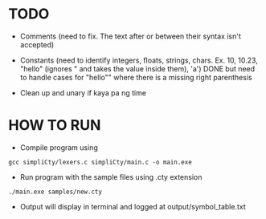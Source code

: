 # TODO
- Comments (need to fix. The text after or between their syntax isn't accepted)

- Constants (need to identify integers, floats, strings, chars. Ex. 10, 10.23, "hello" (ignores " and takes the value inside them), 'a') DONE but need to handle cases for "hello"" where there is a missing right parenthesis

- Clean up and unary if kaya pa ng time


# HOW TO RUN
- Compile program using 
```
gcc simpliCty/lexers.c simpliCty/main.c -o main.exe
```
- Run program with the sample files using .cty extension 
```
./main.exe samples/new.cty
```
- Output will display in terminal and logged at output/symbol_table.txt